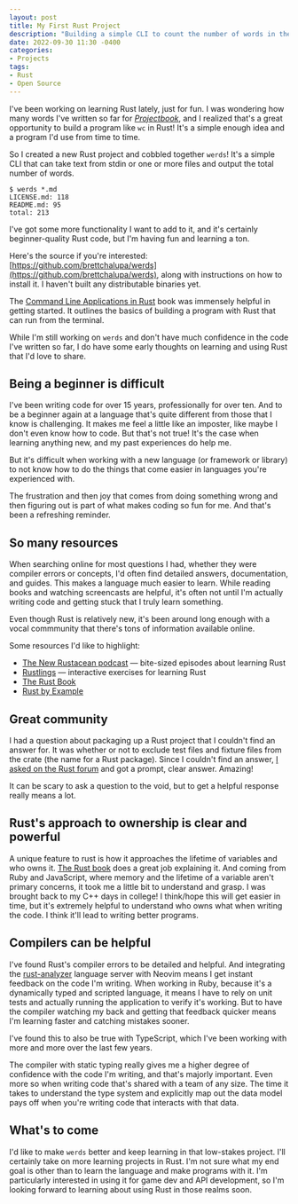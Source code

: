 ```yaml
---
layout: post
title: My First Rust Project
description: "Building a simple CLI to count the number of words in the specified file(s)"
date: 2022-09-30 11:30 -0400
categories:
- Projects
tags:
- Rust
- Open Source
---
```


I've been working on learning Rust lately, just for fun. I was wondering how many words I've written so far for _[Projectbook](https://projectbook.code.brettchalupa.com)_, and I realized that's a great opportunity to build a program like `wc` in Rust! It's a simple enough idea and a program I'd use from time to time.

So I created a new Rust project and cobbled together `werds`! It's a simple CLI that can take text from stdin or one or more files and output the total number of words.

```
$ werds *.md
LICENSE.md: 118
README.md: 95
total: 213
```

I've got some more functionality I want to add to it, and it's certainly beginner-quality Rust code, but I'm having fun and learning a ton.

Here's the source if you're interested: [https://github.com/brettchalupa/werds](https://github.com/brettchalupa/werds), along with instructions on how to install it. I haven't built any distributable binaries yet.

The [Command Line Applications in Rust](https://rust-cli.github.io/book/index.html) book was immensely helpful in getting started. It outlines the basics of building a program with Rust that can run from the terminal.

While I'm still working on `werds` and don't have much confidence in the code I've written so far, I do have some early thoughts on learning and using Rust that I'd love to share.

## Being a beginner is difficult

I've been writing code for over 15 years, professionally for over ten. And to be a beginner again at a language that's quite different from those that I know is challenging. It makes me feel a little like an imposter, like maybe I don't even know how to code. But that's not true! It's the case when learning anything new, and my past experiences do help me.

But it's difficult when working with a new language (or framework or library) to not know how to do the things that come easier in languages you're experienced with.

The frustration and then joy that comes from doing something wrong and then figuring out is part of what makes coding so fun for me. And that's been a refreshing reminder.

## So many resources

When searching online for most questions I had, whether they were compiler errors or concepts, I'd often find detailed answers, documentation, and guides. This makes a language much easier to learn. While reading books and watching screencasts are helpful, it's often not until I'm actually writing code and getting stuck that I truly learn something.

Even though Rust is relatively new, it's been around long enough with a vocal commmunity that there's tons of information available online.

Some resources I'd like to highlight:

- [The New Rustacean podcast](https://newrustacean.com) — bite-sized episodes about learning Rust
- [Rustlings](https://github.com/rust-lang/rustlings) — interactive exercises for learning Rust
- [The Rust Book](https://doc.rust-lang.org/book/)
- [Rust by Example](https://doc.rust-lang.org/rust-by-example/)

## Great community

I had a question about packaging up a Rust project that I couldn't find an answer for. It was whether or not to exclude test files and fixture files from the crate (the name for a Rust package). Since I couldn't find an answer, [I asked on the Rust forum](https://users.rust-lang.org/t/should-test-files-and-fixtures-be-excluded-from-cargo-projects-when-packaging/81949?u=brettchalupa) and got a prompt, clear answer. Amazing!

It can be scary to ask a question to the void, but to get a helpful response really means a lot.

## Rust's approach to ownership is clear and powerful

A unique feature to rust is how it approaches the lifetime of variables and who owns it. [The Rust book](https://doc.rust-lang.org/book/ch04-00-understanding-ownership.html) does a great job explaining it. And coming from Ruby and JavaScript, where memory and the lifetime of a variable aren't primary concerns, it took me a little bit to understand and grasp. I was brought back to my C++ days in college! I think/hope this will get easier in time, but it's extremely helpful to understand who owns what when writing the code. I think it'll lead to writing better programs.

## Compilers can be helpful

I've found Rust's compiler errors to be detailed and helpful. And integrating the [rust-analyzer](https://github.com/fannheyward/coc-rust-analyzer) language server with Neovim means I get instant feedback on the code I'm writing. When working in Ruby, because it's a dynamically typed and scripted language, it means I have to rely on unit tests and actually running the application to verify it's working. But to have the compiler watching my back and getting that feedback quicker means I'm learning faster and catching mistakes sooner.

I've found this to also be true with TypeScript, which I've been working with more and more over the last few years.

The compiler with static typing really gives me a higher degree of confidence with the code I'm writing, and that's majorly important. Even more so when writing code that's shared with a team of any size. The time it takes to understand the type system and explicitly map out the data model pays off when you're writing code that interacts with that data.

## What's to come

I'd like to make `werds` better and keep learning in that low-stakes project. I'll certainly take on more learning projects in Rust. I'm not sure what my end goal is other than to learn the language and make programs with it. I'm particularly interested in using it for game dev and API development, so I'm looking forward to learning about using Rust in those realms soon.
